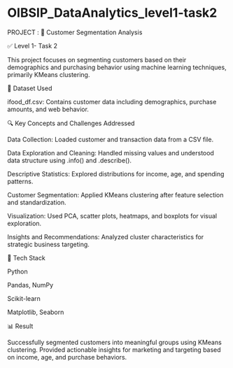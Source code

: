 # OIBSIP_DataAnalytics_level1-task2

PROJECT : 🧠 Customer Segmentation Analysis

✅ Level 1- Task 2

This project focuses on segmenting customers based on their demographics and purchasing behavior using machine learning techniques, primarily KMeans clustering.

📂 Dataset Used

ifood_df.csv: Contains customer data including demographics, purchase amounts, and web behavior.

🔍 Key Concepts and Challenges Addressed

Data Collection: Loaded customer and transaction data from a CSV file.

Data Exploration and Cleaning: Handled missing values and understood data structure using .info() and .describe().

Descriptive Statistics: Explored distributions for income, age, and spending patterns.

Customer Segmentation: Applied KMeans clustering after feature selection and standardization.

Visualization: Used PCA, scatter plots, heatmaps, and boxplots for visual exploration.

Insights and Recommendations: Analyzed cluster characteristics for strategic business targeting.

🧪 Tech Stack

Python

Pandas, NumPy

Scikit-learn

Matplotlib, Seaborn

📊 Result

Successfully segmented customers into meaningful groups using KMeans clustering. Provided actionable insights for marketing and targeting based on income, age, and purchase behaviors.

